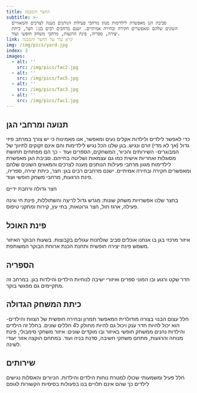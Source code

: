 ```yaml
---
title: החצר והמבנה
subtitle: >-
  סביבת הגן מאפשרת לילדימות מגוון מרחבי פעילות הנותנים מענה לצרכים והמאוויים
  השונים שלהם ומאפשרים חקירה ובחירה אמיתיים. ישנם מרחבים רבים בגן: חצר, כיתת
  יצירה, ספריה, פינת הרגעות, מרחבי משחק חופשי ועוד.
link: קרא עוד על החצר והמבנה
img: /img/pics/yard.jpg
index: 3
images:
  - alt: ''
    src: /img/pics/fac2.jpg
  - alt: ''
    src: /img/pics/fac5.jpg
  - alt: ''
    src: /img/pics/fac3.jpg
  - alt: ''
    src: /img/pics/fac1.jpg
---
```

## תנועה ומרחבי הגן

כדי לאפשר לילדים ולילדות אקלים נעים ומאפשר, אנו מאמינות כי יש צורך במרחב פיזי גדול (אך לא מדי) זורם ונגיש.
בגן שלנו הכל נגיש לילדימות והם אינם זקוקים לתיווך של המבוגרים- השירותים והכיור, המשחקים, הספרים ועוד - כך הם מפתחים תחושת מסוגלות ואחריות אישית כמו גם עצמאות ושליטה בחייהם.
סביבת הגן מאפשרת לילדימות מגוון מרחבי פעילות הנותנים מענה לצרכים והמאווים השונים שלהם ומאפשרים חקירה ובחירה אמיתיים. ישנם מרחבים רבים בגן: חצר, כיתת יצירה, ספריה, פינת הרגעות, מרחבי משחק חופשי ועוד. 

חצר גדולה ורחבת ידיים

בחצר שלנו אפשרויות משחק שונות: מגרש גדול לריצה והשתוללות, פינת חי וגינה פעילה, ארגז חול, חצר גרוטאות, בתי עץ, קירות ומתקני טיפוס.

## פינת האוכל

איזור מרכזי בגן בו אנחנו אוכלים סביב שולחנות עגולים בקבוצות. בשעות הבוקר האיזור משמש פינת יצירה חופשית ותחנת הכנת ארוחת הבוקר המשותפת.

## הספריה

חדר שקט ורגוע ובו המוני ספרים ואיזורי ישיבה לנוחיות הילדים והילדות בגן. במרחב זה מתקיימים גם מפגשי בוקר.

## כיתת המשחק הגדולה

חלל עצום הבנוי בצורה מודולרית המאפשר תמרון ובחירה חופשית של הצוות והילדים- הוא יכול להיות חדר ענק ויכול גם להיות מחולק ל4 חללים שונים.
בחלל זה הילדים והילדות נהנים ממשחק חופשי באיזור ובו מוקדים שונים: איזור משחקי סימבולי, פינת מנוחה והרגעות, מתחם משחקי חשיבה, סדנת בניה ועוד.
במתחם הוקצה אזור יעודי לשינה.

## שירותים

חלל פעיל ומשמעותי שכולו למטרת נוחות הילדים והילדות. הכיורים והאסלות נגישים לילדים כך שהם אינם תלויים בנו בפעולות בסיסיות הקשורות לגופם
